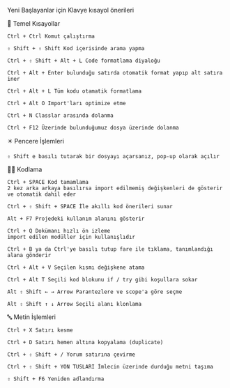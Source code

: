 Yeni Başlayanlar için Klavye kısayol önerileri

🧱 Temel Kısayollar

    Ctrl + Ctrl Komut çalıştırma

    ⇧ Shift + ⇧ Shift Kod içerisinde arama yapma

    Ctrl + ⇧ Shift + Alt + L Code formatlama diyaloğu

    Ctrl + Alt + Enter bulunduğu satırda otomatik format yapıp alt satıra iner

    Ctrl + Alt + L Tüm kodu otamatik formatlama

    Ctrl + Alt O Import'ları optimize etme

    Ctrl + N Classlar arasında dolanma

    Ctrl + F12 Üzerinde bulunduğumuz dosya üzerinde dolanma

✴️ Pencere İşlemleri

    ⇧ Shift e basılı tutarak bir dosyayı açarsanız, pop-up olarak açılır

👨‍💻 Kodlama

    Ctrl + SPACE Kod tamamlama
    2 kez arka arkaya basılırsa import edilmemiş değişkenleri de gösterir ve otomatik dahil eder

    Ctrl + ⇧ Shift + SPACE İle akıllı kod önerileri sunar

    Alt + F7 Projedeki kullanım alanını gösterir

    Ctrl + Q Dokümanı hızlı ön izleme
    import edilen modüller için kullanışlıdır

    Ctrl + B ya da Ctrl'ye basılı tutup fare ile tıklama, tanımlandığı alana gönderir

    Ctrl + Alt + V Seçilen kısmı değişkene atama

    Ctrl + Alt T Seçili kod blokunu if / try gibi koşullara sokar

    Alt ⇧ Shift ← → Arrow Parantezlere ve scope'a göre seçme

    Alt ⇧ Shift ↑ ↓ Arrow Seçili alanı klonlama

🔤 Metin İşlemleri

    Ctrl + X Satırı kesme

    Ctrl + D Satırı hemen altına kopyalama (duplicate)

    Ctrl + ⇧ Shift + / Yorum satırına çevirme

    Ctrl + ⇧ Shift + YON TUSLARI İmlecin üzerinde durduğu metni taşıma

    ⇧ Shift + F6 Yeniden adlandırma